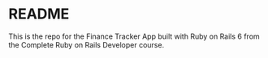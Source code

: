 # README

This is the repo for the Finance Tracker App built with Ruby on Rails 6 from the Complete Ruby on Rails Developer course.